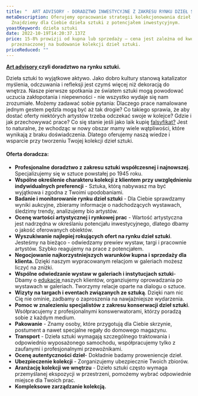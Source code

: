 ```yaml
---
title: "  ART ADVISORY - DORADZTWO INWESTYCYJNE Z ZAKRESU RYNKU DZIEŁ SZTUKI"
metaDescription: Oferujemy opracowanie strategii kolekcjonowania dzieł sztuki.
  Znajdziemy dla Ciebie dzieła sztuki z potencjałem inwestycyjnym.
yoastKeyword: dzieła sztuki
date: 2022-10-19T14:20:37.137Z
price: 15-8% prowizji od kupna lub sprzedaży – cena jest zależna od kwoty
  przeznaczonej na budowanie kolekcji dzieł sztuki.
priceReduced: ""
---
```

**[Art advisory ](https://artdivision.pl)czyli doradztwo na rynku sztuki.**

Dzieła sztuki to wyjątkowe aktywo. Jako dobro kultury stanową katalizator myślenia, odczuwania i refleksji jest czymś więcej niż dekoracją do wnętrza. Nasze pierwsze spotkania ze światem sztuki mogą powodować uczucia zakłopotania i niepewności - nie wszystko wydaje się nam zrozumiałe. Możemy zadawać sobie pytania: Dlaczego prace namalowane jednym gestem pędzla mogą być aż tak drogie? Co takiego sprawia, że aby dostać oferty niektórych artystów trzeba odczekać swoje w kolejce? Gdzie i jak przechowywać prace? Co się stanie jeśli jako laik kupię [falsyfikat?](https://bithub.pl/inwestycje/sztuka/falszerstwa-na-rynku-dziel-sztuki/) Jest to naturalne, że wchodząc w nowy obszar mamy wiele wątpliwości, które wynikają z braku doświadczenia. Dlatego oferujemy naszą wiedze i  wsparcie przy tworzeniu Twojej kolekcji dzieł sztuki.

#### Oferta doradcza: 

* **Profesjonalne doradztwo z zakresu sztuki współczesnej i najnowszej**. Specjalizujemy się w sztuce powstałej po 1945 roku. 
* **Wspólne określenie charakteru kolekcji z klientem przy uwzględnieniu indywidualnych preferencji** - Sztuka, którą nabywasz ma być wyjątkowa i zgodna z Twoimi upodobaniami.
* **Badanie i monitorowanie rynku dzieł sztuki** - Dla Ciebie sprawdzamy wyniki aukcyjne,   zbieramy informacje o nadchodzących wystawach, śledzimy trendy, analizujemy bio artystów.
* **Ocenę wartości artystycznej i rynkowej prac** - Wartość artystyczna jest nadrzędna w określaniu potencjału inwestycyjnego, dlatego dbamy o jakość oferowanych obiektów.
* **Wyszukiwanie najlepiej rokujących ofert na rynku dzieł sztuki**. Jesteśmy na bieżąco - odwiedzamy prewiev wystaw, targi i pracownie artystów. Szybko reagujemy na prace z potencjałem. 
* **Negocjowanie najkorzystniejszych warunków kupna i sprzedaży dla klienta.** Dzięki  naszym wypracowanym relacjom w galeriach możesz liczyć na zniżki. 
* **Wspólne odwiedzanie wystaw w galeriach i instytucjach sztuki**- Dbamy o [edukacje ](https://artdivision.pl/szkolenia/tworzenie-kolekcji)naszych klientów, organziujemy oprowadzania po wystawach w galeriach. Tworzymy relacje oparte na dialogu o sztuce. 
* **Wizyty na targach i eventach związanych ze sztuką**. Dzięki nam nic Cię nie ominie, zadbamy o zaproszenia na nawjażniejsze wydarzenia. 
* **Pomoc w znalezieniu specjalistów z zakresu konserwacji dzieł sztuki**. Wsółpracujemy z profesjonalnymi konswerwatorami, którzy poradzą sobie z każdym medium.
* **Pakowanie** - Znamy osoby, które przygotują dla Ciebie skrzynie, postument a nawet specjalne regały do domowego magazynu. 
* **Transport** - Dzieła sztuki wymagają szczególnego traktowania i odpowiednio wyposażonego samochodu, współpracujemy tylko z zaufanymi i profesjonalnymi przewoźnikami.
* **Ocenę autentyczności dzieł**- Dokładnie badamy proweniencje dzieł. 
* **Ubezpieczenie kolekcji** - Zorganizujemy ubezpiecznie Twoich zbiorów.
* **Aranżację kolekcji we wnętrzu** - Dzieło sztuki często wymaga przemyślanej ekspozycji w przestrzeni, pomożemy wybrać odpowiednie miejsce dla Twoich prac.
* **Kompleksowe zarządzanie kolekcją.**